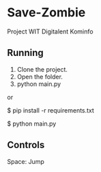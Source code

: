 # Save-Zombie
Project WIT Digitalent Kominfo

## Running
1. Clone the project.
2. Open the folder.
3. python main.py

or

$ pip install -r requirements.txt

$ python main.py

## Controls
Space: Jump

